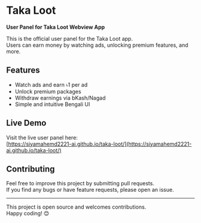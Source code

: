 # Taka Loot

**User Panel for Taka Loot Webview App**

This is the official user panel for the Taka Loot app.  
Users can earn money by watching ads, unlocking premium features, and more.

## Features

- Watch ads and earn ৳1 per ad  
- Unlock premium packages  
- Withdraw earnings via bKash/Nagad  
- Simple and intuitive Bengali UI  

## Live Demo

Visit the live user panel here:  
[https://siyamahemd2221-ai.github.io/taka-loot/](https://siyamahemd2221-ai.github.io/taka-loot/)

## Contributing

Feel free to improve this project by submitting pull requests.  
If you find any bugs or have feature requests, please open an issue.

---

This project is open source and welcomes contributions.  
Happy coding! 😊
